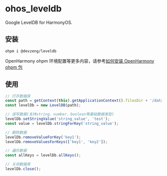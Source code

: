 # ohos_leveldb

Google LevelDB for HarmonyOS.

## 安装

```shell
ohpm i @devzeng/leveldb
```

OpenHarmony ohpm 环境配置等更多内容，请参考[如何安装 OpenHarmony ohpm 包](https://ohpm.openharmony.cn/#/cn/help/downloadandinstall)

## 使用

```javascript
// 打开数据库
const path = getContext(this).getApplicationContext().filesDir + '/data.ldb';
const levelDb = new LevelDB(path);

// 读写数据(支持string、number、boolean等基础数据类型)
levelDb.setStringValue('string_value', 'test');
const value = levelDb.stringForKey('string_value');

// 删除数据
levelDb.removeValueForKey('key1');
levelDb.removeValuesForKeys(['key1', 'key2']);

// 遍历数据
const allKeys = levelDb.allKeys();

// 关闭数据库
levelDb.close();
```